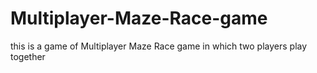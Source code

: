 # Multiplayer-Maze-Race-game
this is a game of Multiplayer Maze Race game in which two players play together
